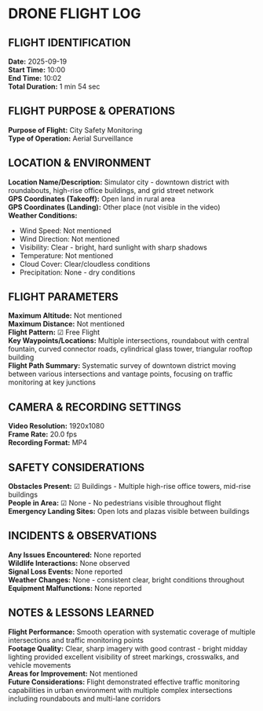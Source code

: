 # DRONE FLIGHT LOG

## FLIGHT IDENTIFICATION

**Date:** 2025-09-19  
**Start Time:** 10:00  
**End Time:** 10:02  
**Total Duration:** 1 min 54 sec

## FLIGHT PURPOSE & OPERATIONS

**Purpose of Flight:** City Safety Monitoring  
**Type of Operation:** Aerial Surveillance

## LOCATION & ENVIRONMENT

**Location Name/Description:** Simulator city - downtown district with roundabouts, high-rise office buildings, and grid street network  
**GPS Coordinates (Takeoff):** Open land in rural area  
**GPS Coordinates (Landing):** Other place (not visible in the video)  
**Weather Conditions:**
- Wind Speed: Not mentioned
- Wind Direction: Not mentioned  
- Visibility: Clear - bright, hard sunlight with sharp shadows
- Temperature: Not mentioned
- Cloud Cover: Clear/cloudless conditions
- Precipitation: None - dry conditions

## FLIGHT PARAMETERS

**Maximum Altitude:** Not mentioned  
**Maximum Distance:** Not mentioned  
**Flight Pattern:** ☑ Free Flight  
**Key Waypoints/Locations:** Multiple intersections, roundabout with central fountain, curved connector roads, cylindrical glass tower, triangular rooftop building  
**Flight Path Summary:** Systematic survey of downtown district moving between various intersections and vantage points, focusing on traffic monitoring at key junctions

## CAMERA & RECORDING SETTINGS

**Video Resolution:** 1920x1080  
**Frame Rate:** 20.0 fps  
**Recording Format:** MP4

## SAFETY CONSIDERATIONS

**Obstacles Present:** ☑ Buildings - Multiple high-rise office towers, mid-rise buildings  
**People in Area:** ☑ None - No pedestrians visible throughout flight  
**Emergency Landing Sites:** Open lots and plazas visible between buildings

## INCIDENTS & OBSERVATIONS

**Any Issues Encountered:** None reported  
**Wildlife Interactions:** None observed  
**Signal Loss Events:** None reported  
**Weather Changes:** None - consistent clear, bright conditions throughout  
**Equipment Malfunctions:** None reported

## NOTES & LESSONS LEARNED

**Flight Performance:** Smooth operation with systematic coverage of multiple intersections and traffic monitoring points  
**Footage Quality:** Clear, sharp imagery with good contrast - bright midday lighting provided excellent visibility of street markings, crosswalks, and vehicle movements  
**Areas for Improvement:** Not mentioned  
**Future Considerations:** Flight demonstrated effective traffic monitoring capabilities in urban environment with multiple complex intersections including roundabouts and multi-lane corridors